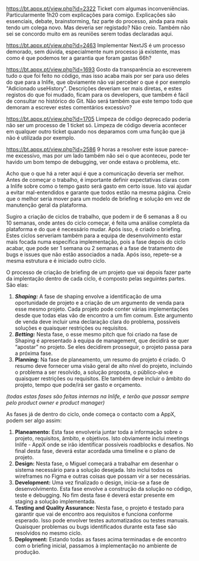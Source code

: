 https://bt.appx.pt/view.php?id=2322
Ticket com algumas inconveniências. Particularmente 1h20 com explicações para comigo.
Explicações são essenciais, debate, brainstorming, faz parte do processo, ainda para mais tendo um colega novo. Mas deveria ser registado? Não creio. Também não sei se concordo muito em as reuniões serem todas declaradas aqui. 

https://bt.appx.pt/view.php?id=2463
Implementar NextJS é um processo demorado, sem dúvida, especialmente num processo já existente, mas como é que podemos ter a garantia que foram gastas 66h? 

https://bt.appx.pt/view.php?id=1693
Gosto da transparência ao escreverem tudo o que foi feito no código, mas isso acaba mais por ser para uso deles do que para a Inlife, que obviamente não vai perceber o que é por exemplo "Adicionado useHistory". Descrições deveriam ser mais diretas, e estes registos do que foi mudado, ficam para os developers, que também é fácil de consultar no histórico do Git. Não será também que este tempo todo que demoram a escrever estes comentários excessivo?

https://bt.appx.pt/view.php?id=1705
Limpeza de código deprecado poderia não ser um processo de 1 ticket só. Limpeza de código deveria acontecer em qualquer outro ticket quando nos deparamos com uma função que já não é utilizada por exemplo.

https://bt.appx.pt/view.php?id=2586
9 horas a resolver este issue parece-me excessivo, mas por um lado também não sei o que aconteceu, pode ter havido um bom tempo de debugging, ver onde estava o problema, etc.


Acho que o que há a reter aqui é que a comunicação deveria ser melhor. Antes de começar o trabalho, é importante definir expectativas claras com a Inlife sobre como o tempo gasto será gasto em certo issue. Isto vai ajudar a evitar mal-entendidos e garante que todos estão na mesma página. Creio que o melhor seria mover para um modelo de briefing e solução em vez de manutenção geral da plataforma. 

Sugiro a criação de ciclos de trabalho, que podem ir de 6 semanas a 8 ou 10 semanas, onde antes do ciclo começar, é feita uma análise completa da plataforma e do que é necessário mudar. Após isso, é criado o briefing. Estes ciclos serveriam também para a equipa de desenvolvimento estar mais focada numa específica implementação, pois a fase depois do ciclo acabar, que pode ser 1 semana ou 2 semanas é a fase de tratamento de bugs e issues que não estão associados a nada. Após isso, repete-se a mesma estrutura e é iniciado outro ciclo. 

O processo de criação de briefing de um projeto que vai depois fazer parte da implentação dentro de cada ciclo, é composto pelas seguintes partes. São elas:

1. ***Shaping:*** A fase de shaping envolve a identificação de uma oportunidade de projeto e a criação de um argumento de venda para esse mesmo projeto. Cada projeto pode conter várias implementações desde que todas elas vão de encontro a um fim comum. Este argumento de venda deve incluir uma declaração clara do problema, possíveis soluções e quaisquer restrições ou requisitos.
2. ***Betting:*** Nesta fase, o esse mesmo pitch que foi criado na fase de Shaping é apresentado à equipa de management, que decidirá se quer “apostar” no projeto. Se eles decidirem prosseguir, o projeto passa para a próxima fase.
3. **Planning:** Na fase de planeamento, um resumo do projeto é criado. O resumo deve fornecer uma visão geral de alto nível do projeto, incluindo o problema a ser resolvido, a solução proposta, o público-alvo e quaisquer restrições ou requisitos. Ele também deve incluir o âmbito do projeto, tempo que pode/irá ser gasto e orçamento.

*(todas estas fases são feitas internas na Inlife, e terão que passar sempre pelo product owner e product manager)*


As fases já de dentro do ciclo, onde começa o contacto com a AppX, podem ser algo assim:

1. **Planeamento:** Esta fase envolveria juntar toda a informação sobre o projeto, requisitos, âmbito, e objetivos. Isto obviamente inclui meetings Inlife - AppX onde se irão identificar possíveis roadblocks e desafios. No final desta fase, deverá estar acordada uma timeline e o plano de projeto.
2. **Design:** Nesta fase, o Miguel começará a trabalhar em desenhar o sistema necessário para a solução desejada. Isto inclui todos os wireframes no Figma e outras coisas que possam vir a ser necessárias.
3. **Development:** Uma vez finalizado o design, inicia-se a fase de desenvolvimento. Esta fase envolve a construção da solução no código, teste e debugging. No fim desta fase é deverá estar presente em staging a solução implementada.
4. **Testing and Quality Assurance:** Nesta fase, o projeto é testado para garantir que vai de encontro aos requisitos e funciona conforme esperado. Isso pode envolver testes automatizados ou testes manuais. Quaisquer problemas ou bugs identificados durante esta fase são resolvidos no mesmo ciclo.
5. **Deployment:** Estando todas as fases acima terminadas e de encontro com o briefing inicial, passamos à implementação no ambiente de produção. 